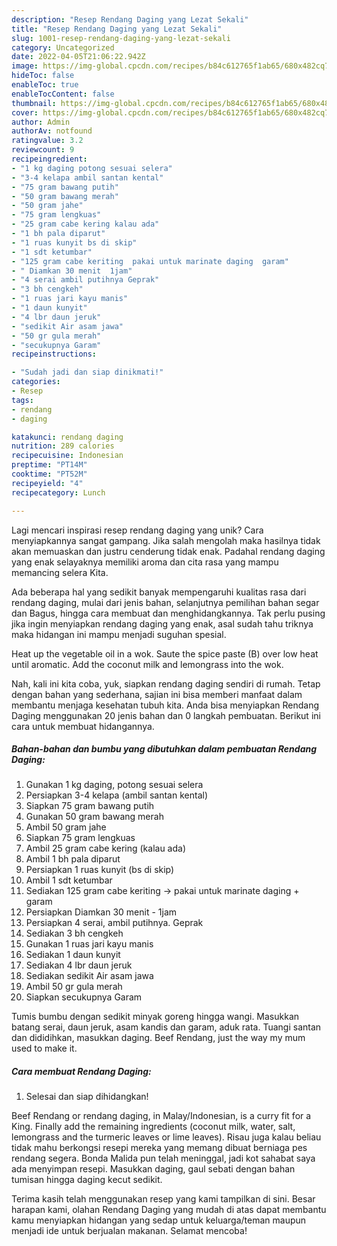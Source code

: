 ```yaml
---
description: "Resep Rendang Daging yang Lezat Sekali"
title: "Resep Rendang Daging yang Lezat Sekali"
slug: 1001-resep-rendang-daging-yang-lezat-sekali
category: Uncategorized
date: 2022-04-05T21:06:22.942Z
image: https://img-global.cpcdn.com/recipes/b84c612765f1ab65/680x482cq70/rendang-daging-foto-resep-utama.jpg
hideToc: false
enableToc: true
enableTocContent: false
thumbnail: https://img-global.cpcdn.com/recipes/b84c612765f1ab65/680x482cq70/rendang-daging-foto-resep-utama.jpg
cover: https://img-global.cpcdn.com/recipes/b84c612765f1ab65/680x482cq70/rendang-daging-foto-resep-utama.jpg
author: Admin
authorAv: notfound
ratingvalue: 3.2
reviewcount: 9
recipeingredient:
- "1 kg daging potong sesuai selera"
- "3-4 kelapa ambil santan kental"
- "75 gram bawang putih"
- "50 gram bawang merah"
- "50 gram jahe"
- "75 gram lengkuas"
- "25 gram cabe kering kalau ada"
- "1 bh pala diparut"
- "1 ruas kunyit bs di skip"
- "1 sdt ketumbar"
- "125 gram cabe keriting  pakai untuk marinate daging  garam"
- " Diamkan 30 menit  1jam"
- "4 serai ambil putihnya Geprak"
- "3 bh cengkeh"
- "1 ruas jari kayu manis"
- "1 daun kunyit"
- "4 lbr daun jeruk"
- "sedikit Air asam jawa"
- "50 gr gula merah"
- "secukupnya Garam"
recipeinstructions:

- "Sudah jadi dan siap dinikmati!"
categories:
- Resep
tags:
- rendang
- daging

katakunci: rendang daging 
nutrition: 289 calories
recipecuisine: Indonesian
preptime: "PT14M"
cooktime: "PT52M"
recipeyield: "4"
recipecategory: Lunch

---
```





Lagi mencari inspirasi resep rendang daging yang unik? Cara menyiapkannya sangat gampang. Jika salah mengolah maka hasilnya tidak akan memuaskan dan justru cenderung tidak enak. Padahal rendang daging yang enak selayaknya memiliki aroma dan cita rasa yang mampu memancing selera Kita.





Ada beberapa hal yang sedikit banyak mempengaruhi kualitas rasa dari rendang daging, mulai dari jenis bahan, selanjutnya pemilihan bahan segar dan Bagus, hingga cara membuat dan menghidangkannya. Tak perlu pusing jika ingin menyiapkan rendang daging yang enak,      asal sudah tahu triknya maka hidangan ini mampu menjadi suguhan spesial.














Heat up the vegetable oil in a wok. Saute the spice paste (B) over low heat until aromatic. Add the coconut milk and lemongrass into the wok.






Nah, kali ini kita coba, yuk, siapkan rendang daging sendiri di rumah. Tetap dengan bahan yang sederhana, sajian ini bisa memberi manfaat dalam membantu menjaga kesehatan tubuh kita. Anda bisa menyiapkan Rendang Daging menggunakan 20 jenis bahan dan 0 langkah pembuatan. Berikut ini cara untuk membuat hidangannya.

<!--inarticleads1-->

##### Bahan-bahan dan bumbu yang dibutuhkan dalam pembuatan Rendang Daging:

1. Gunakan 1 kg daging, potong sesuai selera
1. Persiapkan 3-4 kelapa (ambil santan kental)
1. Siapkan 75 gram bawang putih
1. Gunakan 50 gram bawang merah
1. Ambil 50 gram jahe
1. Siapkan 75 gram lengkuas
1. Ambil 25 gram cabe kering (kalau ada)
1. Ambil 1 bh pala diparut
1. Persiapkan 1 ruas kunyit (bs di skip)
1. Ambil 1 sdt ketumbar
1. Sediakan 125 gram cabe keriting -&gt; pakai untuk marinate daging + garam
1. Persiapkan  Diamkan 30 menit - 1jam
1. Persiapkan 4 serai, ambil putihnya. Geprak
1. Sediakan 3 bh cengkeh
1. Gunakan 1 ruas jari kayu manis
1. Sediakan 1 daun kunyit
1. Sediakan 4 lbr daun jeruk
1. Sediakan sedikit Air asam jawa
1. Ambil 50 gr gula merah
1. Siapkan secukupnya Garam


Tumis bumbu dengan sedikit minyak goreng hingga wangi. Masukkan batang serai, daun jeruk, asam kandis dan garam, aduk rata. Tuangi santan dan dididihkan, masukkan daging. Beef Rendang, just the way my mum used to make it. 

<!--inarticleads2-->

##### Cara membuat Rendang Daging:


1. Selesai dan siap dihidangkan!

Beef Rendang or rendang daging, in Malay/Indonesian, is a curry fit for a King. Finally add the remaining ingredients (coconut milk, water, salt, lemongrass and the turmeric leaves or lime leaves). Risau juga kalau beliau tidak mahu berkongsi resepi mereka yang memang dibuat berniaga pes rendang segera. Bonda Malida pun telah meninggal, jadi kot sahabat saya ada menyimpan resepi. Masukkan daging, gaul sebati dengan bahan tumisan hingga daging kecut sedikit. 

Terima kasih telah menggunakan resep yang kami tampilkan di sini. Besar harapan kami, olahan Rendang Daging yang mudah di atas dapat membantu kamu menyiapkan hidangan yang sedap untuk keluarga/teman maupun menjadi ide untuk berjualan makanan. Selamat mencoba!
